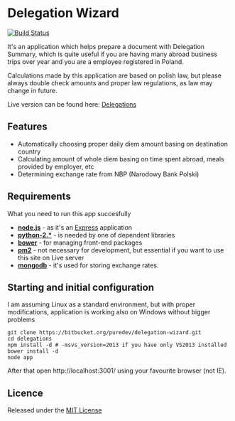 Delegation Wizard
=====================

[![Build Status](https://travis-ci.org/yhnavein/delegation-wizard.svg?branch=master)](https://travis-ci.org/yhnavein/delegation-wizard)

It's an application which helps prepare a document with Delegation Summary, which is quite useful
if you are having many abroad business trips over year and you are a employee registered in Poland.

Calculations made by this application are based on polish law, but please always double check amounts
and proper law regulations, as law may change in future.

Live version can be found here: [Delegations](http://delegations.puredev.eu)

## Features

* Automatically choosing proper daily diem amount basing on destination country
* Calculating amount of whole diem basing on time spent abroad, meals provided by employer, etc
* Determining exchange rate from NBP (Narodowy Bank Polski)

## Requirements

What you need to run this app succesfully

* **[node.js](http://nodejs.org)** - as it's an [Express](http://expressjs.com/) application
* **[python-2.*](www.python.org/download/)** - is needed by one of dependent libraries
* **[bower](http://bower.io/)** - for managing front-end packages
* **[pm2](https://github.com/Unitech/pm2)** - not necessary for development, but essential if you want to use this site on Live server
* **[mongodb](http://www.mongodb.org/)** - it's used for storing exchange rates.

## Starting and initial configuration

I am assuming Linux as a standard environment, but with proper modifications, application is working also on Windows without bigger problems

```
git clone https://bitbucket.org/puredev/delegation-wizard.git
cd delegations
npm install -d # -msvs_version=2013 if you have only VS2013 installed
bower install -d
node app
```

After that open http://localhost:3001/ using your favourite browser (not IE).


## Licence

Released under the [MIT License](http://opensource.org/licenses/mit-license.php)